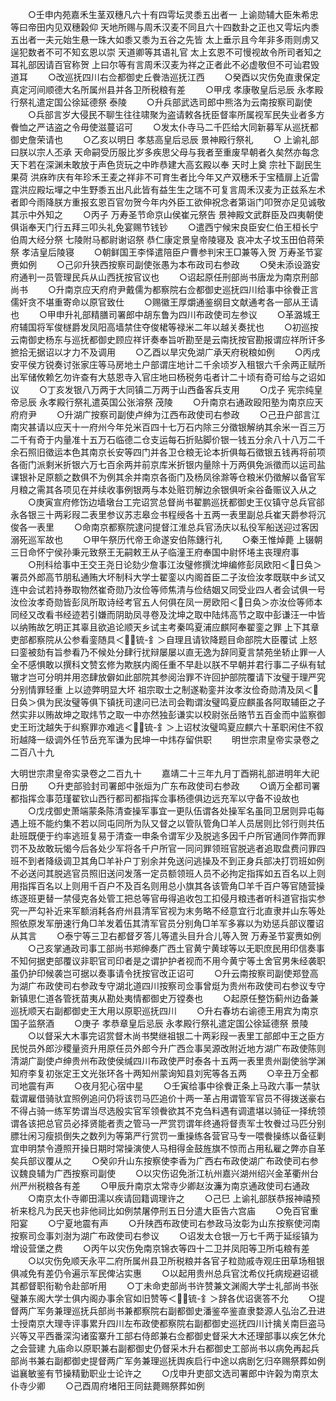 <!-- { "loadSidebar": true } -->
　　○壬申内苑嘉禾生茎双穗凡六十有四雩坛灵黍五出者一  上谕勋辅大臣朱希忠等曰帝田内见双穗榖仰  天地所赐与周禾汉麦不同且六十四数卦之正也又雩坛内黍五出者一夫元始生悬一珠大如黍又黍为五谷之先皆  太上垂示且今年非多雨则虏又逞犯数者不可不知玄恩以崇  天道卿等其语礼官  太上玄恩不可慢视故令所司者知之耳礼部因请百官称贺  上曰尔等有言周禾汉麦为祥之正者此不必虚敬但不可讪君毁道耳
　　○改巡抚四川右佥都御史丘餋浩巡抚江西
　　○癸酉以灾伤免直隶保定真定河间顺德大名所属州县并各卫所税粮有差
　　○甲戌  孝康敬皇后忌辰  永孝殿行祭礼遣定国公徐延德祭  泰陵
　　○升兵部武选司郎中熊洛为云南按察司副使
　　○兵部言岁大侵民不聊生往往啸聚为盗请敕各抚臣督率所属视军民失业者多方餋恤之严诘盗之令毋使滋蔓诏可
　　○发太仆寺马二千匹给大同新募军从巡抚都御史詹荣请也
　　○乙亥以明日  孝慈高皇后忌辰  景神殿行祭礼
　　○  上谕礼部曰朕以宗人丕承  天命嗣受历服比岁多疾思父母与我者至重废早朝者久矣然亦每念天下若在深渊未敢放于声色货玩之中昨恭建大高玄殿以奉  天时上奠  宗社下副民生果荷  洪庥昨庆有年珍禾王麦之祥非不可育生者比今年又产双穗禾于宝穑扉上近雷霆洪应殿坛墠之中生野黍五出凡此皆有益生生之瑞不可复言周禾汉麦为正兹系左术者即今雨降朕方重报玄恩百官勿贺今年内外臣工欲伸祝念者第诣门叩贺亦足见诚敬其示中外知之
　　○丙子  万寿圣节命京山侯崔元祭告  景神殿文武群臣及四夷朝使俱诣奉天门行五拜三叩头礼免宴赐节钱钞
　　○遣西宁候宋良臣安仁伯王桓长宁伯周大经分祭  七陵附马都尉谢诏祭  恭仁康定景皇帝陵寝及  哀冲太子坟玉田伯蒋荣祭  孝洁皇后陵寝
　　○朝鲜国王李怿遣陪臣户曹参判宋王□兼等入贺  万寿圣节宴赉如例
　　○己卯升狭西按察司副使张愚为本布政司右参政
　　○癸未添设潞安府通判一员管理民兵从山西抚按官议也
　　○诏起原任刑部尚书唐龙为南京刑部尚书
　　○升南京应天府府尹戴儒为都察院右佥都御史巡抚四川给事中徐餋正言儒奸贪不堪重寄命以原官致仕
　　○赐徽王厚爝通鉴纲目文献通考各一部从王请也
　　○甲申升礼部精膳司署郎中胡东鲁为四川布政使司左参议
　　○革潞城王府辅国将军俊檖爵发凤阳高墙禁住夺俊桾等禄米二年以越关奏扰也
　　○初巡按云南御史杨东与巡抚都御史顾应祥讦奏奉旨听勘至是云南抚按官勘报谓应祥所讦多摭拾无据诏以才力不及调用
　　○乙酉以旱灾免湖广承天府税粮如例
　　○丙戌安平侯方锐奏讨张家庄等马房地土户部谓庄地计二千余顷岁入租银六千余两正赋所出军储攸赖乞勿许查有大慈恩寺入官庄地曰杨税务屯者计二十顷有奇可给与之诏如议
　　○丁亥发银八万两于大同镇二万两于山西备客兵支用
　　○戊子  宪宗纯皇帝忌辰  永孝殿行祭礼遣英国公张溶祭  茂陵
　　○升南京右通政殴阳塾为南京应天府府尹
　　○升湖广按察司副使卢绅为江西布政使司右参政
　　○己丑户部言江南灾甚请以应天十一府州今年兑米百四十七万石内除三分徵银解纳其余米一百三万二千有奇于内量准十五万石临德二仓支运每石折贴脚价银一钱五分余八十八万二千余石照旧徵运本色其南京长安等四门并各卫仓粮无论本折俱每石徵银五钱再将前项各衙门派剩米折银六万七百余两并前京库米折银内量除十万两俱免派徵而以运司盐课银补足原额之数俱不为例其余并南京各衙门及杨凤徐滁等仓粮米仍徵解以备官军月粮之需其各项见在并续收事例银两与本处赃罚解边余银俱听籴谷备赈议入从之
　　○庚寅宣府修饬边墙墩台工完诏赏总督尚书翟鹏巡抚都御史王仪镇守总兵官郤永各银三十两彩叚二表里参议苏志皋佥书程绶各十五两一表里副总兵崔天爵参将沉俊各一表里
　　○命南京都察院逮问提督江淮总兵官汤庆以私役军船送迎过客因溺死巡军故也
　　○甲午祭历代帝王命遂安伯陈鏸行礼
　　○秦王惟焯薨  上辍朝三日命怀宁侯孙秉元致祭王无嗣敕王从子临潼王府奉国中尉怀埢主丧理府事
　　○刑科给事中王交王尧日论劾少詹事江汝璧修撰沈坤编修彭凤欧阳＜日奂＞署员外郎高节朋私通贿大坏制科大学士翟銮以内阁首臣二子汝俭汝孝既联中乡试又连中会试若持券取物然崔奇勋乃汝俭等师焦清与俭结姻又同受业四人者会试俱一号汝俭汝孝奇勋皆彭凤所取诗经考官五人何俱在凤一房欧阳＜日奂＞亦汝俭等师本同经又改看书经迹若引嫌而阴助凤寻卷及沈坤之取中陆炜高节之取中彭谦汪一中皆以纳贿故乞明正其辜且欲追论顺天乡试主考秦鸣夏浦应麒阿奉翟銮之罪  上下其章吏部都察院从公参看銮随具＜锍-釒＞自理且请钦降题目命部院大臣覆试  上怒曰銮被劾有旨参看乃不候处分肆行扰辩屡屡以直无逸为辞同夏言禁苑坐轿止罪一人全不感惧敢以撰科文赞玄修为欺朕内阁任重不早赴以朕不早朝并君行事二子纵有轼辙才岂可分明并用恣肆放僻如此部院其参阅治罪不许回护部院覆请下汝璧于理严究分别情罪轻重  上以迹弊明显大坏  祖宗取士之制遂勒銮并汝孝汝俭奇勋清及凤＜日奂＞俱为民汝璧等俱下镇抚司逮问已法司会鞫谓汝璧鸣夏应麒虽各阿取辅臣之子然实非以贿故坤之取炜节之取一中亦然独彭谦实以校尉张岳赂节五百金而中监察御史王珩沈越失于纠察罪亦难逃＜锍-釒＞上诏杖汝璧鸣夏应麒六十革职闲住不叙珩越降一级调外任节岳充军谦为民坤一中炜存留供职
　　明世宗肃皇帝实录卷之二百八十九


大明世宗肃皇帝实录卷之二百九十
　　嘉靖二十三年九月丁酉朔礼部进明年大祀日册
　　○升吏部验封司署郎中张烜为广东布政使司右参政
　　○谪万全都司署都指挥佥事范瑾翟钦山西行都司都指挥佥事杨德俱边远充军以守备不设故也
　　○戊戌御史萧端蒙条陈清查操军事宜一更队伍谓各处操军名虽同卫居则异屯每遇上班不能约集不若以同屯同所为队又督之以管队管角□羊人员居则比邻行则共伍赴班既便于约率逃班复易于清查一申条令谓军少及脱逃多因千户所官通同作弊而罪罚不及故敢玩愒今后各处少军将各千户所官一同问罪领班官脱逃者追取盘费问罪四班不到者降级调卫其角□羊补户丁别余并免送问逃操及不到正身兵部决打罚班如例不必送问其脱逃官员照旧送问发落一定员额领班人员不必拘定指挥如五百名以上则用指挥百名以上则用千百户不及百名则用总小旗其各该管角□羊千百户等官随营操练逐班更替一禁侵克各处管工把总等官毋得追收包工扣侵月粮违者听科道官指实参究一严勾补近来军额消耗各府州县清军官视为末务略不经意宜行北直隶并山东等处照依原发军册速行角□羊发着伍其清军官员分别角□羊军多寡以为劝惩兵部议覆诏从其言
　　○泰宁等三卫右都督歹答儿等遣头目升合儿等入贺  万寿圣节宴赉如例
　　○己亥掌通政司事工部尚书郑绅奏广西土官黄宁黄球等以无职庶民用印信奏事不知何据吏部覆议非职官司印者是之谓护护者视而不用今黄宁等土舍官男朱经袭职虽仍护印候袭岂可据以奏事请令抚按官改正诏可
　　○升云南按察司副使郑登高为湖广布政使司右参政专守湖北道四川按察司佥事曾烶为贵州布政使司右参议专守新镇思仁道各管抚苗夷从勘处夷情都御史万镗奏也
　　○起原任整饬蓟州边备兼巡抚顺天右副都御史王大用以原职巡抚四川
　　○升右春坊右谕德王用宾为南京国子监祭酒
　　○庚子  孝恭章皇后忌辰  永孝殿行祭礼遣定国公徐延德祭  景陵
　　○以督采大木事完诏赏督木尚书樊继祖银二十两彩叚一表里工部郎中王之臣方民悦员外郎沙稷量资升用原任员外郎今升广西佥事吴源改附近地方湖广布政使陈则清湖广副使卢绅贵州布政使侯缄四川布政使严时泰各十五两一表里贵州副使翁学渊知府李复初张定王文光张环各十两知州蒙询知县刘宪等各五两
　　○辛丑万全都司地震有声
　　○夜月犯心宿中星
　　○壬寅给事中徐餋正条上马政六事一禁驮载谓雇借骑驮宜照例追问仍将该罚马匹追价十两一革占用谓管军官员不得拨送豪右不得占骑一练军势谓当尽选殷实官军领餋欲其不克刍料遇有调遣堪以骑征一择统领谓各该把总官员必择贤能者责之管马一严赏罚谓年终通将督责军士牧餋过马匹分别膘壮闲习瘦损倒失之数列为等第严行赏罚一重操练各营官马专一喂餋操练以备征剿宜申明禁令遵照开操日期时常操演使人马相得金鼓旌旗不惊而占用私雇之弊亦自革矣兵部议覆从之
　　○癸卯升山东按察使李香为广西右布政使湖广布政使司右参议魏良辅为广西按察司副使
　　○以灾伤诏免浙江杭州嘉兴湖州绍兴金革衢州台州严州税粮各有差
　　○甲辰升南京太常寺少卿赵汝濂为南京通政使司右通政
　　○南京太仆寺卿田濡以疾请回籍调理许之
　　○己巳  上谕礼部朕恭报神禧预祈来稔凡为民天也非他祠比如例禁屠停刑五日分遣大臣告六宫庙
　　○免百官重阳宴
　　○宁夏地震有声
　　○升陕西布政使司右参政马汝彰为山东按察使河南按察司佥事刘澍为湖广布政使司右参议
　　○诏发太仓银一万七千两于延绥镇为增设营堡之费
　　○丙午以灾伤免南京锦衣等四十二卫并凤阳等卫所屯粮有差
　　○以灾伤免顺天永平二府所属州县卫所税粮并各官子粒勋戚寺观庄田草场租银俱减免有差仍令遍示军民俾沾实惠
　　○以起用贵州总兵官沈希仪托病规避诏禠其都督职衔勒令赴部听用
　　○丁未命吏部尚书许赞兼文渊阁大学士礼部尚书张璧兼东阁大学士俱内阁办事余官如旧赞等＜锍-釒＞辞各优诏褒答不允
　　○提督两广军务兼理巡抚兵部尚书兼都察院右副都御史潘鉴卒鉴直隶婺源人弘治乙丑进士授南京大理寺评事累升四川左布政使都察院右副都御史巡抚四川计擒关南巨盗马兴等又平西番深沟诸蛮寨升工部右侍郎兼右佥都御史督采大木还理部事以疾乞休允之会营建  九庙命以原职兼右副都御史仍督采木升右都御史工部尚书以病免再起兵部尚书兼右副都御史提督两广军务兼理巡抚舆疾启行中途以病剧乞归卒赐祭葬如例谥襄敏鉴有节操精勤职业士论许之
　　○戊申升吏部文选司署郎中许榖为南京太仆寺少卿
　　○己酉周府堵阳王同鉣薨赐祭葬如例
